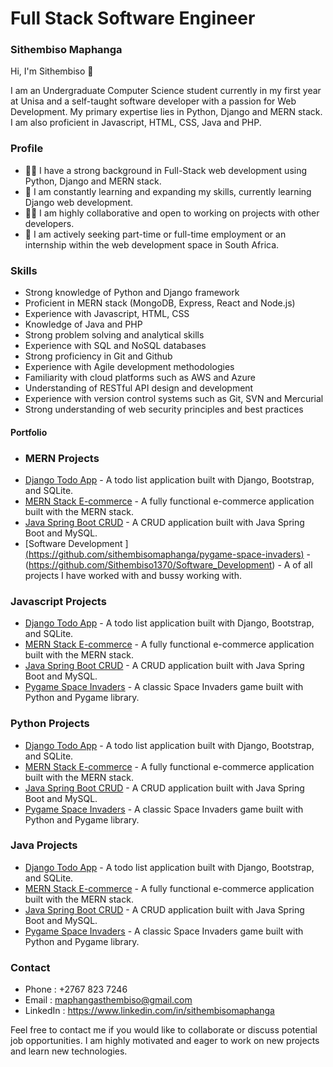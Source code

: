 
# Full Stack Software Engineer
### Sithembiso Maphanga

Hi, I'm Sithembiso 👋

I am an Undergraduate Computer Science student currently in my first year at Unisa and a self-taught software developer with a passion for Web Development. My primary expertise lies in Python, Django and MERN stack. I am also proficient in Javascript, HTML, CSS, Java and PHP.

### Profile 
- 👩‍💻 I have a strong background in Full-Stack web development using Python, Django and MERN stack.
- 🧠 I am constantly learning and expanding my skills, currently learning Django web development.
- 👯‍♀️ I am highly collaborative and open to working on projects with other developers.
- 🤔 I am actively seeking part-time or full-time employment or an internship within the web development space in South Africa.

### Skills
- Strong knowledge of Python and Django framework 
- Proficient in MERN stack (MongoDB, Express, React and Node.js) 
- Experience with Javascript, HTML, CSS
- Knowledge of Java and PHP
- Strong problem solving and analytical skills
- Experience with SQL and NoSQL databases
- Strong proficiency in Git and Github
- Experience with Agile development methodologies
- Familiarity with cloud platforms such as AWS and Azure
- Understanding of RESTful API design and development
- Experience with version control systems such as Git, SVN and Mercurial
- Strong understanding of web security principles and best practices

#### Portfolio
- ### MERN Projects
- [Django Todo App](https://github.com/sithembisomaphanga/django-todo-app) - A todo list application built with Django, Bootstrap, and SQLite.
- [MERN Stack E-commerce](https://github.com/sithembisomaphanga/mern-stack-e-commerce) - A fully functional e-commerce application built with the MERN stack.
- [Java Spring Boot CRUD](https://github.com/sithembisomaphanga/java-spring-boot-crud) - A CRUD application built with Java Spring Boot and MySQL.
- [Software Development ][(https://github.com/sithembisomaphanga/pygame-space-invaders)](https://github.com/Sithembiso1370/Software_Development) - (https://github.com/Sithembiso1370/Software_Development) - A of all projects I have worked with and bussy working with.
### Javascript Projects
- [Django Todo App](https://github.com/sithembisomaphanga/django-todo-app) - A todo list application built with Django, Bootstrap, and SQLite.
- [MERN Stack E-commerce](https://github.com/sithembisomaphanga/mern-stack-e-commerce) - A fully functional e-commerce application built with the MERN stack.
- [Java Spring Boot CRUD](https://github.com/sithembisomaphanga/java-spring-boot-crud) - A CRUD application built with Java Spring Boot and MySQL.
- [Pygame Space Invaders](https://github.com/sithembisomaphanga/pygame-space-invaders) - A classic Space Invaders game built with Python and Pygame library.

### Python Projects
- [Django Todo App](https://github.com/sithembisomaphanga/django-todo-app) - A todo list application built with Django, Bootstrap, and SQLite.
- [MERN Stack E-commerce](https://github.com/sithembisomaphanga/mern-stack-e-commerce) - A fully functional e-commerce application built with the MERN stack.
- [Java Spring Boot CRUD](https://github.com/sithembisomaphanga/java-spring-boot-crud) - A CRUD application built with Java Spring Boot and MySQL.
- [Pygame Space Invaders](https://github.com/sithembisomaphanga/pygame-space-invaders) - A classic Space Invaders game built with Python and Pygame library.

### Java Projects
- [Django Todo App](https://github.com/sithembisomaphanga/django-todo-app) - A todo list application built with Django, Bootstrap, and SQLite.
- [MERN Stack E-commerce](https://github.com/sithembisomaphanga/mern-stack-e-commerce) - A fully functional e-commerce application built with the MERN stack.
- [Java Spring Boot CRUD](https://github.com/sithembisomaphanga/java-spring-boot-crud) - A CRUD application built with Java Spring Boot and MySQL.
- [Pygame Space Invaders](https://github.com/sithembisomaphanga/pygame-space-invaders) - A classic Space Invaders game built with Python and Pygame library.



### Contact
- Phone : +2767 823 7246
- Email : maphangasthembiso@gmail.com
- LinkedIn : https://www.linkedin.com/in/sithembisomaphanga

Feel free to contact me if you would like to collaborate or discuss potential job opportunities. I am highly motivated and eager to work on new projects and learn new technologies.
